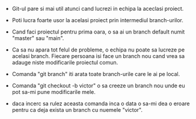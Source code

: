 * Git-ul pare si mai util atunci cand lucrezi in echipa la aceclasi proiect.

* Poti lucra foarte usor la acelasi proiect prin intermediul branch-urilor. 

* Cand faci proiectul pentru prima oara, o sa ai un branch default numit "master" sau "main".

* Ca sa nu apara tot felul de probleme, o echipa nu poate sa lucreze pe acelasi branch. Fiecare persoana isi face un branch nou cand vrea sa adauge niste modificarile proiectul comun.

* Comanda "git branch" iti arata toate branch-urile care le ai pe local.

* Comanda "git checkout -b victor" o sa creeze un branch nou unde eu pot sa-mi pune modificarile mele.

* daca incerc sa rulez aceasta comanda inca o data o sa-mi dea o eroare pentru ca deja exista un branch cu nuemele "victor".

